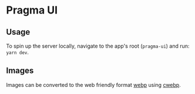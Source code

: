 # Pragma UI

## Usage

To spin up the server locally, navigate to the app's root (`pragma-ui`) and run: `yarn dev`.

## Images

Images can be converted to the web friendly format [webp](https://developers.google.com/speed/webp/) using [cwebp](https://developers.google.com/speed/webp/docs/cwebp).

